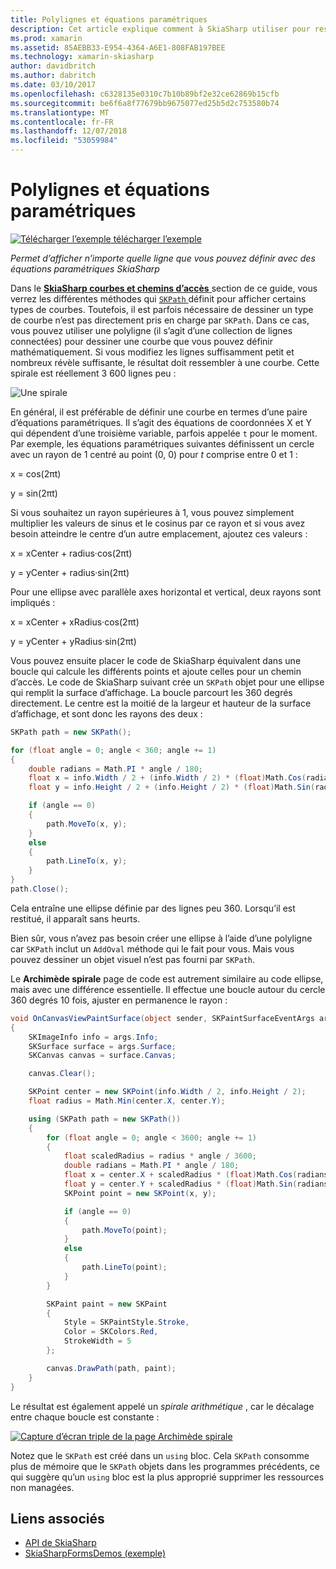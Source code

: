 ```yaml
---
title: Polylignes et équations paramétriques
description: Cet article explique comment à SkiaSharp utiliser pour restituer une ligne que vous pouvez définir avec des équations paramétriques et illustre ceci avec l’exemple de code.
ms.prod: xamarin
ms.assetid: 85AEBB33-E954-4364-A6E1-808FAB197BEE
ms.technology: xamarin-skiasharp
author: davidbritch
ms.author: dabritch
ms.date: 03/10/2017
ms.openlocfilehash: c6328135e0310c7b10b89bf2e32ce62869b15cfb
ms.sourcegitcommit: be6f6a8f77679bb9675077ed25b5d2c753580b74
ms.translationtype: MT
ms.contentlocale: fr-FR
ms.lasthandoff: 12/07/2018
ms.locfileid: "53059984"
---
```

# <a name="polylines-and-parametric-equations"></a>Polylignes et équations paramétriques

[![Télécharger l’exemple](~/media/shared/download.png) télécharger l’exemple](https://developer.xamarin.com/samples/xamarin-forms/SkiaSharpForms/Demos/)

_Permet d’afficher n’importe quelle ligne que vous pouvez définir avec des équations paramétriques SkiaSharp_

Dans le [ **SkiaSharp courbes et chemins d’accès** ](../curves/index.md) section de ce guide, vous verrez les différentes méthodes qui [ `SKPath` ](xref:SkiaSharp.SKPath) définit pour afficher certains types de courbes. Toutefois, il est parfois nécessaire de dessiner un type de courbe n’est pas directement pris en charge par `SKPath`. Dans ce cas, vous pouvez utiliser une polyligne (il s’agit d’une collection de lignes connectées) pour dessiner une courbe que vous pouvez définir mathématiquement. Si vous modifiez les lignes suffisamment petit et nombreux révèle suffisante, le résultat doit ressembler à une courbe. Cette spirale est réellement 3 600 lignes peu :

![](polylines-images/spiralexample.png "Une spirale")

En général, il est préférable de définir une courbe en termes d’une paire d’équations paramétriques. Il s’agit des équations de coordonnées X et Y qui dépendent d’une troisième variable, parfois appelée `t` pour le moment. Par exemple, les équations paramétriques suivantes définissent un cercle avec un rayon de 1 centré au point (0, 0) pour *t* comprise entre 0 et 1 :

x = cos(2πt)

y = sin(2πt)

 Si vous souhaitez un rayon supérieures à 1, vous pouvez simplement multiplier les valeurs de sinus et le cosinus par ce rayon et si vous avez besoin atteindre le centre d’un autre emplacement, ajoutez ces valeurs :

x = xCenter + radius·cos(2πt)

y = yCenter + radius·sin(2πt)

Pour une ellipse avec parallèle axes horizontal et vertical, deux rayons sont impliqués :

x = xCenter + xRadius·cos(2πt)

y = yCenter + yRadius·sin(2πt)

Vous pouvez ensuite placer le code de SkiaSharp équivalent dans une boucle qui calcule les différents points et ajoute celles pour un chemin d’accès. Le code de SkiaSharp suivant crée un `SKPath` objet pour une ellipse qui remplit la surface d’affichage. La boucle parcourt les 360 degrés directement. Le centre est la moitié de la largeur et hauteur de la surface d’affichage, et sont donc les rayons des deux :

```csharp
SKPath path = new SKPath();

for (float angle = 0; angle < 360; angle += 1)
{
    double radians = Math.PI * angle / 180;
    float x = info.Width / 2 + (info.Width / 2) * (float)Math.Cos(radians);
    float y = info.Height / 2 + (info.Height / 2) * (float)Math.Sin(radians);

    if (angle == 0)
    {
        path.MoveTo(x, y);
    }
    else
    {
        path.LineTo(x, y);
    }
}
path.Close();
```

Cela entraîne une ellipse définie par des lignes peu 360. Lorsqu’il est restitué, il apparaît sans heurts.

Bien sûr, vous n’avez pas besoin créer une ellipse à l’aide d’une polyligne car `SKPath` inclut un `AddOval` méthode qui le fait pour vous. Mais vous pouvez dessiner un objet visuel n’est pas fourni par `SKPath`.

Le **Archimède spirale** page de code est autrement similaire au code ellipse, mais avec une différence essentielle. Il effectue une boucle autour du cercle 360 degrés 10 fois, ajuster en permanence le rayon :

```csharp
void OnCanvasViewPaintSurface(object sender, SKPaintSurfaceEventArgs args)
{
    SKImageInfo info = args.Info;
    SKSurface surface = args.Surface;
    SKCanvas canvas = surface.Canvas;

    canvas.Clear();

    SKPoint center = new SKPoint(info.Width / 2, info.Height / 2);
    float radius = Math.Min(center.X, center.Y);

    using (SKPath path = new SKPath())
    {
        for (float angle = 0; angle < 3600; angle += 1)
        {
            float scaledRadius = radius * angle / 3600;
            double radians = Math.PI * angle / 180;
            float x = center.X + scaledRadius * (float)Math.Cos(radians);
            float y = center.Y + scaledRadius * (float)Math.Sin(radians);
            SKPoint point = new SKPoint(x, y);

            if (angle == 0)
            {
                path.MoveTo(point);
            }
            else
            {
                path.LineTo(point);
            }
        }

        SKPaint paint = new SKPaint
        {
            Style = SKPaintStyle.Stroke,
            Color = SKColors.Red,
            StrokeWidth = 5
        };

        canvas.DrawPath(path, paint);
    }
}
```

Le résultat est également appelé un *spirale arithmétique* , car le décalage entre chaque boucle est constante :

[![](polylines-images/archimedeanspiral-small.png "Capture d’écran triple de la page Archimède spirale")](polylines-images/archimedeanspiral-large.png#lightbox "Triple capture d’écran de la page Archimède spirale")

Notez que le `SKPath` est créé dans un `using` bloc. Cela `SKPath` consomme plus de mémoire que le `SKPath` objets dans les programmes précédents, ce qui suggère qu’un `using` bloc est la plus approprié supprimer les ressources non managées.


## <a name="related-links"></a>Liens associés

- [API de SkiaSharp](https://docs.microsoft.com/dotnet/api/skiasharp)
- [SkiaSharpFormsDemos (exemple)](https://developer.xamarin.com/samples/xamarin-forms/SkiaSharpForms/Demos/)
